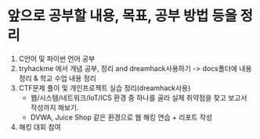 # 앞으로 공부할 내용, 목표, 공부 방법 등을 정리
1. C언어 및 파이썬 언어 공부
2. tryhackme 에서 개념 공부, 정리 and dreamhack사용하기 -> docs폴더에 내용 정리 & 학교 수업 내용 정리
3. CTF문제 풀이 및 개인프로젝트 실습 정리(dreamhack사용)
    * 웹/시스템/네트워크/IoT/ICS 환경 중 하나를 골라 실제 취약점을 찾고 보고서 작성까지 해보기.
    * DVWA, Juice Shop 같은 환경으로 웹 해킹 연습 + 리포트 작성
4. 해킹 대회 참여
